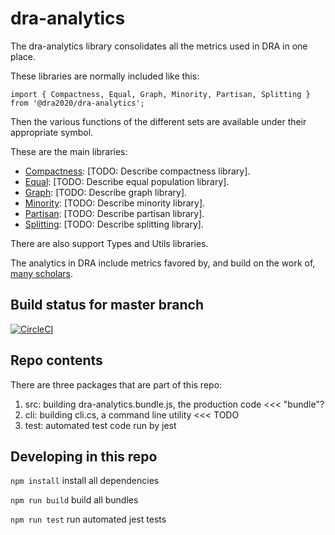 # dra-analytics
The dra-analytics library consolidates all the metrics used in DRA in one place.

These libraries are normally included like this:

    import { Compactness, Equal, Graph, Minority, Partisan, Splitting } from '@dra2020/dra-analytics';

Then the various functions of the different sets are available under their appropriate symbol.

These are the main libraries:

- [Compactness](./docs/compactness.md): [TODO: Describe compactness library].
- [Equal](./docs/equal.md): [TODO: Describe equal population library].
- [Graph](./docs/graph.md): [TODO: Describe graph library].
- [Minority](./docs/minority.md): [TODO: Describe minority library].
- [Partisan](./docs/partisan.md): [TODO: Describe partisan library].
- [Splitting](./docs/splitting.md): [TODO: Describe splitting library].

There are also support Types and Utils libraries.

The analytics in DRA include metrics favored by, and build on the work of, [many scholars](./docs/attributions.md).

## Build status for master branch

[![CircleCI](https://circleci.com/gh/dra2020/dra-graph.svg?style=svg&circle-token=5c5fdd1ea8b6aa5fc80ec7657b805b3953c58e00)](https://circleci.com/gh/dra2020/dra-analytics)

## Repo contents

There are three packages that are part of this repo:

1. src: building dra-analytics.bundle.js, the production code <<< "bundle"?
2. cli: building cli.cs, a command line utility <<< TODO
3. test: automated test code run by jest

## Developing in this repo

```npm install``` install all dependencies

```npm run build``` build all bundles

```npm run test``` run automated jest tests
